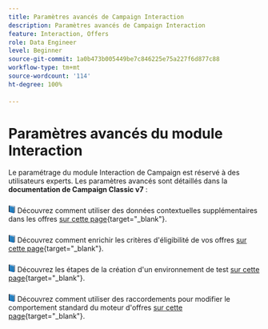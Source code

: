 ```yaml
---
title: Paramètres avancés de Campaign Interaction
description: Paramètres avancés de Campaign Interaction
feature: Interaction, Offers
role: Data Engineer
level: Beginner
source-git-commit: 1a0b473b005449be7c846225e75a227f6d877c88
workflow-type: tm+mt
source-wordcount: '114'
ht-degree: 100%

---
```


# Paramètres avancés du module Interaction

Le paramétrage du module Interaction de Campaign est réservé à des utilisateurs experts. Les paramètres avancés sont détaillés dans la **documentation de Campaign Classic v7** :

![](../assets/do-not-localize/book.png) Découvrez comment utiliser des données contextuelles supplémentaires dans les offres [sur cette page](https://experienceleague.adobe.com/docs/campaign-classic/using/managing-offers/advanced-parameters/additional-data.html?lang=fr){target="_blank"}.

![](../assets/do-not-localize/book.png) Découvrez comment enrichir les critères d&#39;éligibilité de vos offres [sur cette page](https://experienceleague.adobe.com/docs/campaign-classic/using/managing-offers/advanced-parameters/extension-example.html?lang=fr){target="_blank"}.

![](../assets/do-not-localize/book.png) Découvrez les étapes de la création d&#39;un environnement de test [sur cette page](https://experienceleague.adobe.com/docs/campaign-classic/using/managing-offers/advanced-parameters/creating-a-test-environment.html?lang=fr){target="_blank"}.

![](../assets/do-not-localize/book.png) Découvrez comment utiliser des raccordements pour modifier le comportement standard du moteur d&#39;offres [sur cette page](https://experienceleague.adobe.com/docs/campaign-classic/using/managing-offers/advanced-parameters/hooks.html?lang=fr){target="_blank"}.

